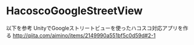 HacoscoGoogleStreetView
=======================
以下を参考
UnityでGoogleストリートビューを使ったハコスコ対応アプリを作る
http://qiita.com/aimino/items/2149990a551bf5c0d59d#2-1


